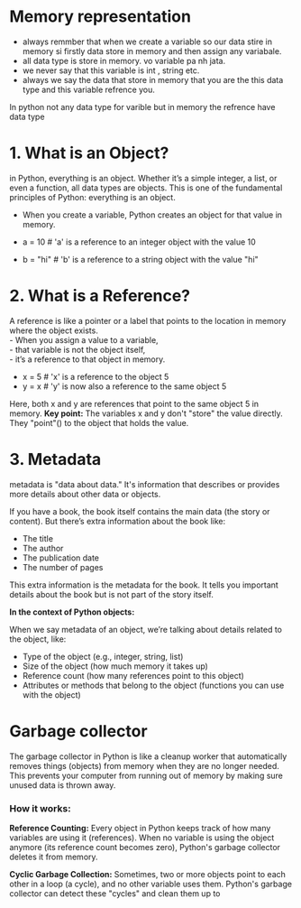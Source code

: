 # Memory representation
- always remmber that when we create a variable so our data stire in memory si firstly data store in memory and then assign any variabale. 
- all data type is store in memory. vo variable pa nh jata.
- we never say that this variable is int , string etc. 
- always we say the data that store in memory that you are the this data type and this variable refrence you.

<p>In python not any data type for varible but in memory the refrence have data type</p>


# 1. What is an Object?
<p > in Python, everything is an object. Whether it’s a simple integer, a list, or even a function, all data types are objects. This is one of the fundamental principles of Python: everything is an object.</p>

- When you create a variable, Python creates an object for that value in memory.

- a = 10    # 'a' is a reference to an integer object with the value 10
- b = "hi"  # 'b' is a reference to a string object with the value "hi"

# 2. What is a Reference?
<p>A reference is like a pointer or a label that points to the location in memory where the object exists. <br> - When you assign a value to a variable, <br>- that variable is not the object itself, <br>- it’s a reference to that object in memory.</p>

- x = 5  # 'x' is a reference to the object 5
- y = x  # 'y' is now also a reference to the same object 5

Here, both x and y are references that point to the same object 5 in memory.
<b>Key point:</b> The variables x and y don't "store" the value directly. They "point"() to the object that holds the value.

# 3. Metadata
metadata is "data about data." It's information that describes or provides more details about other data or objects.

If you have a book, the book itself contains the main data (the story or content). But there’s extra information about the book like:

- The title
- The author
- The publication date
- The number of pages

This extra information is the metadata for the book. It tells you important details about the book but is not part of the story itself.

**In the context of Python objects:**

When we say metadata of an object, we’re talking about details related to the object, like:

- Type of the object (e.g., integer, string, list)
- Size of the object (how much memory it takes up)
- Reference count (how many references point to this object)
- Attributes or methods that belong to the object (functions you can use with the object)

# Garbage collector

The garbage collector in Python is like a cleanup worker that automatically removes things (objects) from memory when they are no longer needed. This prevents your computer from running out of memory by making sure unused data is thrown away.

### **How it works:**
**Reference Counting:** Every object in Python keeps track of how many variables are using it (references). When no variable is using the object anymore (its reference count becomes zero), Python's garbage collector deletes it from memory.

**Cyclic Garbage Collection:** Sometimes, two or more objects point to each other in a loop (a cycle), and no other variable uses them. Python's garbage collector can detect these "cycles" and clean them up to


